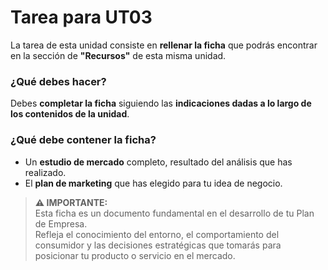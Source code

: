 # Tarea para UT03

La tarea de esta unidad consiste en **rellenar la ficha** que podrás encontrar en la sección de **"Recursos"** de esta misma unidad.

### ¿Qué debes hacer?

Debes **completar la ficha** siguiendo las **indicaciones dadas a lo largo de los contenidos de la unidad**.


### ¿Qué debe contener la ficha?

- Un **estudio de mercado** completo, resultado del análisis que has realizado.
- El **plan de marketing** que has elegido para tu idea de negocio.


> **⚠️ IMPORTANTE:**  
> Esta ficha es un documento fundamental en el desarrollo de tu Plan de Empresa.  
> Refleja el conocimiento del entorno, el comportamiento del consumidor y las decisiones estratégicas que tomarás para posicionar tu producto o servicio en el mercado.

